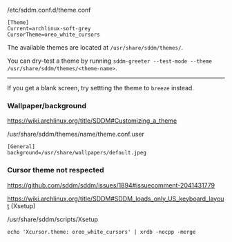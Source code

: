 /etc/sddm.conf.d/theme.conf
```
[Theme]
Current=archlinux-soft-grey
CursorTheme=oreo_white_cursors
```

The available themes are located at `/usr/share/sddm/themes/`.

You can dry-test a theme by running `sddm-greeter --test-mode --theme /usr/share/sddm/themes/<theme-name>`.

-------------

If you get a blank screen, try settting the theme to `breeze` instead.

### Wallpaper/background
https://wiki.archlinux.org/title/SDDM#Customizing_a_theme

/usr/share/sddm/themes/name/theme.conf.user
```
[General]
background=/usr/share/wallpapers/default.jpeg
```

### Cursor theme not respected
https://github.com/sddm/sddm/issues/1894#issuecomment-2041431779

https://wiki.archlinux.org/title/SDDM#SDDM_loads_only_US_keyboard_layout (Xsetup)

/usr/share/sddm/scripts/Xsetup
```
echo 'Xcursor.theme: oreo_white_cursors' | xrdb -nocpp -merge
```
